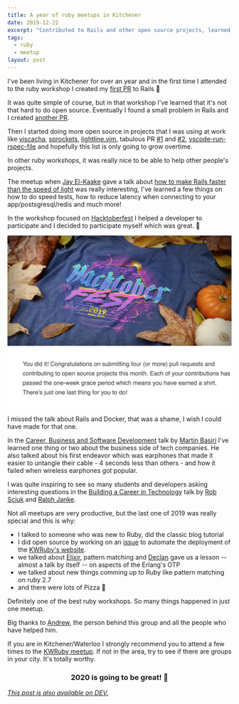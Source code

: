 ```yaml
---
title: A year of ruby meetups in Kitchener
date: 2019-12-22
excerpt: "Contributed to Rails and other open source projects, learned great things on talks, helped others with their projects and more!"
tags:
  - ruby
  - meetup
layout: post
---
```


I've been living in Kitchener for over an year and in the first time I attended to the ruby workshop I created my [first PR](https://github.com/rails/rails/pull/34233) to Rails 🎉

It was quite simple of course, but in that workshop I've learned that it's not that hard to do open source. Eventually I found a small problem in Rails and I created [another PR](https://github.com/rails/rails/pull/36470).

Then I started doing more open source in projects that I was using at work like [viscacha](https://github.com/mezis/viscacha/pull/3), [sprockets](https://github.com/rails/sprockets/pull/599), [lightline.vim](https://github.com/itchyny/lightline.vim/pull/398), tabulous PR [#1](https://github.com/webdevel/tabulous/pull/2) and [#2](https://github.com/webdevel/tabulous/pull/3), [vscode-run-rspec-file](https://github.com/thadeu/vscode-run-rspec-file/pull/8) and hopefully this list is only going to grow overtime.

In other ruby workshops, it was really nice to be able to help other people's projects.

The meetup when [Jay El-Kaake](https://github.com/jayelkaake) gave a talk about [how to make Rails faster than the speed of light](https://www.meetup.com/kw-ruby-on-rails/events/260999605/) was really interesting, I've learned a few things on how to do speed tests, how to reduce latency when connecting to your app/postsgresql/redis and much more!

In the workshop focused on [Hacktoberfest](https://www.meetup.com/kw-ruby-on-rails/events/265685895/) I helped a developer to participate and I decided to participate myself which was great. 🌟

<img src="/assets/images/posts/hacktoberfest-email.png" alt="The email I got saying that I've completed the Hacktoberfest challenge." />

I missed the talk about Rails and Docker, that was a shame, I wish I could have made for that one.

In the [Career, Business and Software Development](https://www.meetup.com/kw-ruby-on-rails/events/259429067/) talk by [Martin Basiri](https://twitter.com/martinbasiri) I've learned one thing or two about the business side of tech companies. He also talked about his first endeavor which was earphones that made it easier to untangle their cable - 4 seconds less than others - and how it failed when wireless earphones got popular.

I was quite inspiring to see so many students and developers asking interesting questions in the [Building a Career in Technology](https://www.meetup.com/kw-ruby-on-rails/events/266616653/) talk by [Rob Sciuk](https://www.linkedin.com/in/robsciuk/) and [Ralph Janke](https://www.linkedin.com/in/ralphjanke/).

Not all meetups are very productive, but the last one of 2019 was really special and this is why:
- I talked to someone who was new to Ruby, did the classic blog tutorial
- I did open source by working on an [issue](https://github.com/kwruby/kwruby.ca/issues/35) to automate the deployment of the [KWRuby's website](http://kwruby.ca/).
- we talked about [Elixir](https://elixir-lang.org/), pattern matching and [Declan](https://twitter.com/dwhelan/) gave us a lesson -- almost a talk by itself -- on aspects of the Erlang's OTP
- we talked about new things comming up to Ruby like pattern matching on ruby 2.7
- and there were lots of Pizza 🍕

Definitely one of the best ruby workshops. So many things happened in just one meetup.

Big thanks to [Andrew](https://github.com/acant), the person behind this group and all the people who have helped him.

If you are in Kitchener/Waterloo I strongly recommend you to attend a few times to the [KWRuby meetup](http://kwruby.ca/). If not in the area, try to see if there are groups in your city. It's totally worthy.

<center>
<h3>2020 is going to be great! 💎</h3>
</center>

*[This post is also available on DEV.](https://dev.to/lucasprag/a-year-of-ruby-meetups-in-kitchener-5g72)*